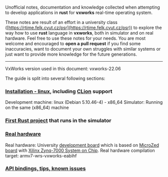 Unofficial notes, documentation and knowledge collected when attempting to develop applications in __rust__ for __vxworks__ real-time operating system.


These notes are result of an effort in a university class ([https://rtime.felk.cvut.cz/psr](https://rtime.felk.cvut.cz/psr)) to explore the way how to use __rust__ language in __vxworks__, both in simulator and on real hardware. Feel free to use these notes for your needs. You are most welcome and encouraged to __open a pull request__ if you find some inaccuracies, want to document your own struggles with similar systems or just want to provide more knowledge for the future generations.


---

VxWorks version used in this document: vxworks-22.06

The guide is split into several following sections:

### [Installation - linux](installation-linux.md), including [CLion](https://www.jetbrains.com/clion/) support

Development machine: linux (Debian 5.10.46-4) - x86_64
Simulator: Running on the same (x86_64) machine


### [First Rust project](first-project.md) that runs in the simulator


### [Real hardware](hardware-armv7.md)

Real hardware: University [development board](https://rtime.felk.cvut.cz/psr/cviceni/mzapo/) which is based on [MicroZed board](https://www.avnet.com/wps/portal/us/products/avnet-boards/avnet-board-families/microzed) with [Xilinx Zynq-7000 System on Chip](https://www.xilinx.com/products/silicon-devices/soc/zynq-7000.html). 
Real hardware compilation target: armv7-wrs-vxworks-eabihf



### [API bindings, tips, known issues](bindings.md)


